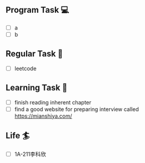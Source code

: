

## Program Task  💻
- [ ] a
- [ ] b

## Regular Task  🤡
- [ ] leetcode

## Learning Task 🎯
- [ ] finish reading inherent chapter
- [ ] find a good website for preparing interview called https://mianshiya.com/

## Life 🏄
- [ ] 1A-211李科欣